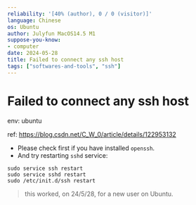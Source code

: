 ```yaml
---
reliability: '[40% (author), 0 / 0 (visitor)]'
language: Chinese
os: Ubuntu
author: Julyfun MacOS14.5 M1
suppose-you-know:
- computer
date: 2024-05-28
title: Failed to connect any ssh host
tags: ["softwares-and-tools", "ssh"]
---
```

# Failed to connect any ssh host

env: ubuntu

ref: https://blog.csdn.net/C_W_0/article/details/122953132

- Please check first if you have installed `openssh`.
- And try restarting `sshd` service:

```
sudo service ssh restart
sudo service sshd restart
sudo /etc/init.d/ssh restart
```

> this worked, on 24/5/28, for a new user on Ubuntu.

